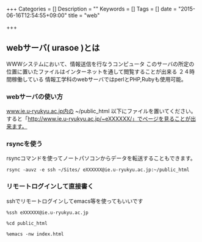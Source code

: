 +++
Categories = []
Description = ""
Keywords = []
Tags = []
date = "2015-06-16T12:54:55+09:00"
title = "web"

+++

## webサーバ( urasoe )とは

WWWシステムにおいて、情報送信を行なうコンピュータ
このサーバの所定の位置に置いたファイルはインターネットを通して閲覧することが出来る
２４時間稼働している
情報工学科のwebサーバではperlとPHP,Rubyも使用可能。

### webサーバの使い方
www.ie.u-ryukyu.ac.jp内の ~/public_html 以下にファイルを置いてください。
すると「http://www.ie.u-ryukyu.ac.jp/~eXXXXXX/」でページを見ることが出来ます。

### rsyncを使う

rsyncコマンドを使ってノートパソコンからデータを転送することもできます。

```
rsync -auvz -e ssh ~/Sites/ eXXXXXX@ie.u-ryukyu.ac.jp:~/public_html
```

### リモートログインして直接書く

sshでリモートログインしてemacs等を使ってもいいです

```
%ssh eXXXXXX@ie.u-ryukyu.ac.jp

%cd public_html

%emacs -nw index.html
```
